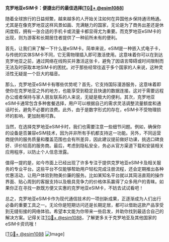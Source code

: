 **克罗地亚eSIM卡：便捷出行的最佳选择[[TG💪+ @esim1088](https://t.me/s/esim1088)]**

随着全球旅行的日益频繁，越来越多的人开始关注如何在异国他乡保持通讯畅通。尤其是在像克罗地亚这样风景如画、充满魅力的国家，无论是为了商务出差还是休闲度假，拥有一张合适的手机卡或流量卡都显得尤为重要。而克罗地亚eSIM卡的出现，则为游客和长期居住者提供了一种前所未有的便利。

首先，让我们来了解一下什么是eSIM卡。简单来说，eSIM是一种嵌入式电子卡，与传统的实体SIM卡不同，它无需物理插入即可激活使用。这意味着你可以在到达克罗地亚之前，通过网络在线购买并激活这张卡，避免了因语言障碍或时间限制而无法及时获取本地SIM卡的困扰。对于那些经常往返于多个国家的人来说，这种灵活性无疑是一个巨大的福音。

那么，克罗地亚eSIM卡有哪些优势呢？首先，它支持国际漫游服务，这意味着即使你在克罗地亚之外的地方，也能享受到稳定且快速的数据连接。这对于需要远程办公或者保持与家人朋友联系的人来说，无疑是极大的便利。其次，克罗地亚eSIM卡通常包含多种套餐选择，用户可以根据自己的需求灵活调整流量额度和通话时长，避免不必要的浪费。此外，由于是数字形式的存在，eSIM卡不受物理损坏的影响，更加耐用可靠。

当然，在选择克罗地亚eSIM卡时，我们也需要注意一些细节问题。例如，确保你的设备是否兼容eSIM技术，因为并非所有手机都支持这一功能。另外，不同运营商提供的服务质量和覆盖范围也会有所差异，因此建议提前做好功课，挑选口碑良好、评价较高的服务商。最后，考虑到隐私安全，务必从官方渠道下载和安装相关应用程序，以防止个人信息泄露。

值得一提的是，如今市面上已经出现了许多专注于提供克罗地亚eSIM卡及相关服务的专业平台。这些平台不仅能够帮助用户轻松完成注册流程，还会定期推出各种优惠活动，让用户体验到物美价廉的服务。比如某知名平台就以其简洁直观的操作界面、贴心周到的客服支持以及极具竞争力的价格体系赢得了众多用户的青睐。如果你正在寻找一款既方便又实惠的克罗地亚eSIM卡，不妨去试试看吧！

总之，克罗地亚eSIM卡作为现代通信技术的一项创新成果，正逐渐成为人们出行必备的重要工具之一。无论你是短期访问还是长期定居，都可以借助这款产品享受到无缝衔接的网络体验。希望本文能为你带来一些启发，并助你找到最适合自己的解决方案。记得关注[TG💪+ @esim1088](https://t.me/s/esim1088)，了解更多关于克罗地亚及其他国家的eSIM卡资讯哦！

[[TG💪+ @esim1088](https://t.me/s/esim1088) ![Image](https://i.postimg.cc/4NQfJmqS/Snipaste-2025-05-13-00-14-12.png)]